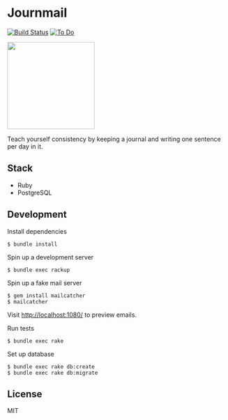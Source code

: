 # Journmail

[![Build Status](https://travis-ci.org/shime/journmail.svg)](https://travis-ci.org/shime/journmail)
[![To Do](https://badge.waffle.io/shime/journmail.svg?columns=To%20Do)](https://waffle.io/shime/journmail)

<img height="200" src="https://twobucks.co/assets/images/journmail-logo-new.png"></img>


Teach yourself consistency by keeping a journal and writing one sentence per day in it.

## Stack

* Ruby
* PostgreSQL

## Development

Install dependencies

```shell
$ bundle install
```

Spin up a development server

```shell
$ bundle exec rackup
```

Spin up a fake mail server

```shell
$ gem install mailcatcher
$ mailcatcher
```

Visit [http://localhost:1080/](http://localhost:1080/) to preview emails.

Run tests

```shell
$ bundle exec rake
```

Set up database

```shell
$ bundle exec rake db:create
$ bundle exec rake db:migrate
```

## License

MIT
